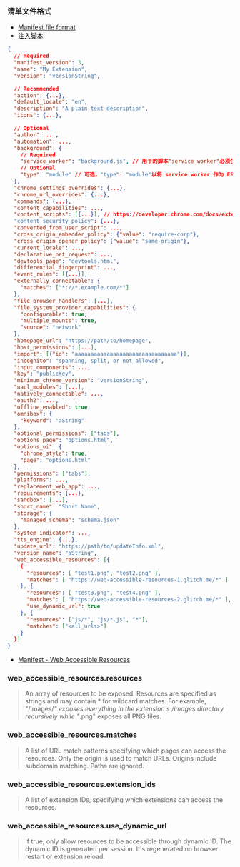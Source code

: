 
### 清单文件格式

- [Manifest file format](https://developer.chrome.com/docs/extensions/mv3/manifest/)
- [注入脚本](https://developer.chrome.com/docs/extensions/mv3/content_scripts/)

```json
{
  // Required
  "manifest_version": 3,
  "name": "My Extension",
  "version": "versionString",

  // Recommended
  "action": {...},
  "default_locale": "en",
  "description": "A plain text description",
  "icons": {...},

  // Optional
  "author": ...,
  "automation": ...,
  "background": {
    // Required
    "service_worker": "background.js", // 用于的脚本"service_worker"必须位于扩展程序的根目录中。
    // Optional
    "type": "module" // 可选，"type": "module"以将 service worker 作为 ES 模块包含在内，这允许您import进一步编码。
  },
  "chrome_settings_overrides": {...},
  "chrome_url_overrides": {...},
  "commands": {...},
  "content_capabilities": ...,
  "content_scripts": [{...}], // https://developer.chrome.com/docs/extensions/mv3/content_scripts/
  "content_security_policy": {...},
  "converted_from_user_script": ...,
  "cross_origin_embedder_policy": {"value": "require-corp"},
  "cross_origin_opener_policy": {"value": "same-origin"},
  "current_locale": ...,
  "declarative_net_request": ...,
  "devtools_page": "devtools.html",
  "differential_fingerprint": ...,
  "event_rules": [{...}],
  "externally_connectable": {
    "matches": ["*://*.example.com/*"]
  },
  "file_browser_handlers": [...],
  "file_system_provider_capabilities": {
    "configurable": true,
    "multiple_mounts": true,
    "source": "network"
  },
  "homepage_url": "https://path/to/homepage",
  "host_permissions": [...],
  "import": [{"id": "aaaaaaaaaaaaaaaaaaaaaaaaaaaaaaaa"}],
  "incognito": "spanning, split, or not_allowed",
  "input_components": ...,
  "key": "publicKey",
  "minimum_chrome_version": "versionString",
  "nacl_modules": [...],
  "natively_connectable": ...,
  "oauth2": ...,
  "offline_enabled": true,
  "omnibox": {
    "keyword": "aString"
  },
  "optional_permissions": ["tabs"],
  "options_page": "options.html",
  "options_ui": {
    "chrome_style": true,
    "page": "options.html"
  },
  "permissions": ["tabs"],
  "platforms": ...,
  "replacement_web_app": ...,
  "requirements": {...},
  "sandbox": [...],
  "short_name": "Short Name",
  "storage": {
    "managed_schema": "schema.json"
  },
  "system_indicator": ...,
  "tts_engine": {...},
  "update_url": "https://path/to/updateInfo.xml",
  "version_name": "aString",
  "web_accessible_resources": [{
    {
      "resources": [ "test1.png", "test2.png" ],
      "matches": [ "https://web-accessible-resources-1.glitch.me/*" ]
    }, {
      "resources": [ "test3.png", "test4.png" ],
      "matches": [ "https://web-accessible-resources-2.glitch.me/*" ],
      "use_dynamic_url": true
    }, {
      "resources": ["js/*", "js/*.js", "*"],
      "matches": ["<all_urls>"]
    }
  }]
}
```

- [Manifest - Web Accessible Resources](https://developer.chrome.com/docs/extensions/mv3/manifest/web_accessible_resources/)
### web_accessible_resources.resources
> An array of resources to be exposed. Resources are specified as strings and may contain * for wildcard matches. For example, "/images/*" exposes everything in the extension's /images directory recursively while "*.png" exposes all PNG files.

### web_accessible_resources.matches
> A list of URL match patterns specifying which pages can access the resources. Only the origin is used to match URLs. Origins include subdomain matching. Paths are ignored.

### web_accessible_resources.extension_ids

> A list of extension IDs, specifying which extensions can access the resources.
### web_accessible_resources.use_dynamic_url
> If true, only allow resources to be accessible through dynamic ID. The dynamic ID is generated per session. It's regenerated on browser restart or extension reload.
